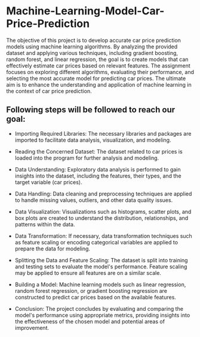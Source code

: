 # Machine-Learning-Model-Car-Price-Prediction

The objective of this project is to develop accurate car price prediction models using machine learning algorithms. By analyzing the provided dataset and applying various techniques, including gradient boosting, random forest, and linear regression, the goal is to create models that can effectively estimate car prices based on relevant features. The assignment focuses on exploring different algorithms, evaluating their performance, and selecting the most accurate model for predicting car prices. The ultimate aim is to enhance the understanding and application of machine learning in the context of car price prediction.

## Following steps will be followed to reach our goal:

- Importing Required Libraries: The necessary libraries and packages are imported to facilitate data analysis, visualization, and modeling.

- Reading the Concerned Dataset: The dataset related to car prices is loaded into the program for further analysis and modeling.

- Data Understanding: Exploratory data analysis is performed to gain insights into the dataset, including the features, their types, and the target variable (car prices).

- Data Handling: Data cleaning and preprocessing techniques are applied to handle missing values, outliers, and other data quality issues.

- Data Visualization: Visualizations such as histograms, scatter plots, and box plots are created to understand the distribution, relationships, and patterns within the data.

- Data Transformation: If necessary, data transformation techniques such as feature scaling or encoding categorical variables are applied to prepare the data for modeling.

- Splitting the Data and Feature Scaling: The dataset is split into training and testing sets to evaluate the model's performance. Feature scaling may be applied to ensure all features are on a similar scale.

- Building a Model: Machine learning models such as linear regression, random forest regression, or gradient boosting regression are constructed to predict car prices based on the available features.

- Conclusion: The project concludes by evaluating and comparing the model's performance using appropriate metrics, providing insights into the effectiveness of the chosen model and potential areas of improvement.
